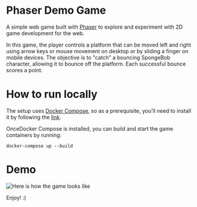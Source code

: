 # Phaser Demo Game
A simple web game built with [Phaser](https://phaser.io/) to explore and experiment with 2D game development for the web.

In this game, the player controls a platform that can be moved left and right using arrow keys or mouse movement on desktop or by sliding a finger on mobile devices. The objective is to "catch" a bouncing SpongeBob character, allowing it to bounce off the platform. Each successful bounce scores a point.

# How to run locally
The setup uses [Docker Compose](https://docs.docker.com/compose/), so as a prerequisite, you'll need to install it by following the [link](https://docs.docker.com/compose/install/).

OnceDocker Compose is installed, you can build and start the game containers by running:

``` docker-compose up --build ```

# Demo 
 ![Here is how the game looks like](./docs/phaser-demo.gif)
 
 Enjoy! :)
